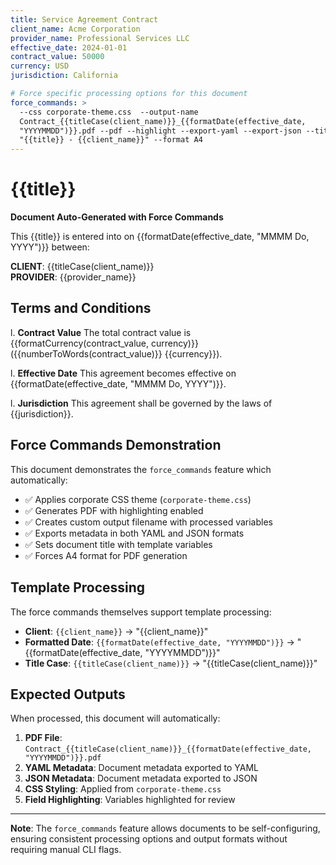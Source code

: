 ```yaml
---
title: Service Agreement Contract
client_name: Acme Corporation
provider_name: Professional Services LLC
effective_date: 2024-01-01
contract_value: 50000
currency: USD
jurisdiction: California

# Force specific processing options for this document
force_commands: >
  --css corporate-theme.css  --output-name
  Contract_{{titleCase(client_name)}}_{{formatDate(effective_date,
  "YYYYMMDD")}}.pdf --pdf --highlight --export-yaml --export-json --title
  "{{title}} - {{client_name}}" --format A4
---
```


# {{title}}

**Document Auto-Generated with Force Commands**

This {{title}} is entered into on
{{formatDate(effective_date, "MMMM Do, YYYY")}} between:

**CLIENT**: {{titleCase(client_name)}}  
**PROVIDER**: {{provider_name}}

## Terms and Conditions

l. **Contract Value** The total contract value is
{{formatCurrency(contract_value, currency)}} ({{numberToWords(contract_value)}}
{{currency}}).

l. **Effective Date** This agreement becomes effective on
{{formatDate(effective_date, "MMMM Do, YYYY")}}.

l. **Jurisdiction** This agreement shall be governed by the laws of
{{jurisdiction}}.

## Force Commands Demonstration

This document demonstrates the `force_commands` feature which automatically:

- ✅ Applies corporate CSS theme (`corporate-theme.css`)
- ✅ Generates PDF with highlighting enabled
- ✅ Creates custom output filename with processed variables
- ✅ Exports metadata in both YAML and JSON formats
- ✅ Sets document title with template variables
- ✅ Forces A4 format for PDF generation

## Template Processing

The force commands themselves support template processing:

- **Client**: `{{client_name}}` → "{{client_name}}"
- **Formatted Date**: `{{formatDate(effective_date, "YYYYMMDD")}}` →
  "{{formatDate(effective_date, "YYYYMMDD")}}"
- **Title Case**: `{{titleCase(client_name)}}` → "{{titleCase(client_name)}}"

## Expected Outputs

When processed, this document will automatically:

1. **PDF File**:
   `Contract_{{titleCase(client_name)}}_{{formatDate(effective_date, "YYYYMMDD")}}.pdf`
2. **YAML Metadata**: Document metadata exported to YAML
3. **JSON Metadata**: Document metadata exported to JSON
4. **CSS Styling**: Applied from `corporate-theme.css`
5. **Field Highlighting**: Variables highlighted for review

---

**Note**: The `force_commands` feature allows documents to be self-configuring,
ensuring consistent processing options and output formats without requiring
manual CLI flags.
